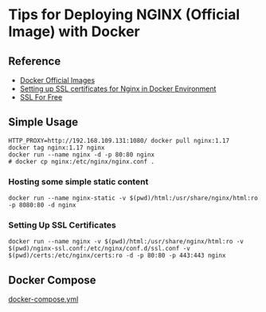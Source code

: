 # Tips for Deploying NGINX (Official Image) with Docker

## Reference

- [Docker Official Images](https://hub.docker.com/_/nginx)
- [Setting up SSL certificates for Nginx in Docker Environment](https://medium.com/faun/setting-up-ssl-certificates-for-nginx-in-docker-environ-e7eec5ebb418)
- [SSL For Free](https://www.sslforfree.com/)

## Simple Usage

    HTTP_PROXY=http://192.168.109.131:1080/ docker pull nginx:1.17
    docker tag nginx:1.17 nginx
    docker run --name nginx -d -p 80:80 nginx
    # docker cp nginx:/etc/nginx/nginx.conf .

### Hosting some simple static content

    docker run --name nginx-static -v $(pwd)/html:/usr/share/nginx/html:ro -p 8080:80 -d nginx

### Setting Up SSL Certificates

    docker run --name nginx -v $(pwd)/html:/usr/share/nginx/html:ro -v $(pwd)/nginx-ssl.conf:/etc/nginx/conf.d/ssl.conf -v $(pwd)/certs:/etc/nginx/certs:ro -d -p 80:80 -p 443:443 nginx

## Docker Compose

[docker-compose.yml](./docker-compose.yml)